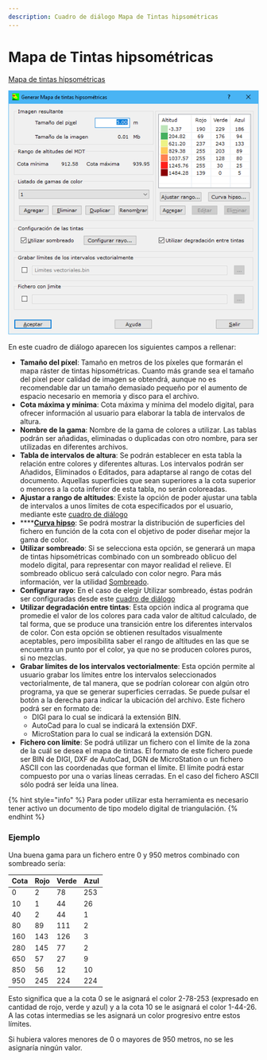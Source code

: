 ```yaml
---
description: Cuadro de diálogo Mapa de Tintas hipsométricas
---
```


# Mapa de Tintas hipsométricas

[Mapa de tintas hipsométricas](../../como.../como-mapa-de-tintas-hipsometricas.md)

![Cuadro de di&#xE1;logo Mapa de tintas hipsom&#xE9;tricas](../../../.gitbook/assets/image%20%2880%29.png)

En este cuadro de diálogo aparecen los siguientes campos a rellenar:

* **Tamaño del píxel**: Tamaño en metros de los píxeles que formarán el mapa ráster de tintas hipsométricas. Cuanto más grande sea el tamaño del píxel peor calidad de imagen se obtendrá, aunque no es recomendable dar un tamaño demasiado pequeño por el aumento de espacio necesario en memoria y disco para el archivo.
* **Cota máxima y mínima**: Cota máxima y mínima del modelo digital, para ofrecer información al usuario para elaborar la tabla de intervalos de altura.
* **Nombre de la gama**: Nombre de la gama de colores a utilizar. Las tablas podrán ser añadidas, eliminadas o duplicadas con otro nombre, para ser utilizadas en diferentes archivos.
* **Tabla de intervalos de altura**: Se podrán establecer en esta tabla la relación entre colores y diferentes alturas. Los intervalos podrán ser Añadidos, Eliminados o Editados, para adaptarse al rango de cotas del documento. Aquellas superficies que sean superiores a la cota superior o menores a la cota inferior de esta tabla, no serán coloreadas.
* **Ajustar a rango de altitudes**: Existe la opción de poder ajustar una tabla de intervalos a unos límites de cota especificados por el usuario, mediante este [cuadro de diálogo](ajustar-a-rango-de-altitudes.md)
* \*\*\*\*[**Curva hipso**](../../otras-herramientas/curva-hipsometrica.md): Se podrá mostrar la distribución de superficies del fichero en función de la cota con el objetivo de poder diseñar mejor la gama de color.
* **Utilizar sombreado**: Si se selecciona esta opción, se generará un mapa de tintas hipsométricas combinado con un sombreado oblicuo del modelo digital, para representar con mayor realidad el relieve. El sombreado oblicuo será calculado con color negro. Para más información, ver la utilidad [Sombreado](../../como.../como-sombreado.md).
* **Configurar rayo**: En el caso de elegir Utilizar sombreado, éstas podrán ser configuradas desde este [cuadro de diálogo](../sombreado/configurar-rayo.md)
* **Utilizar degradación entre tintas**: Esta opción indica al programa que promedie el valor de los colores para cada valor de altitud calculado, de tal forma, que se produce una transición entre los diferentes intervalos de color. Con esta opción se obtienen resultados visualmente aceptables, pero imposibilita saber el rango de altitudes en las que se encuentra un punto por el color, ya que no se producen colores puros, si no mezclas.
* **Grabar límites de los intervalos vectorialmente**: Esta opción permite al usuario grabar los límites entre los intervalos seleccionados vectorialmente, de tal manera, que se podrían colorear con algún otro programa, ya que se generar superficies cerradas. Se puede pulsar el botón a la derecha para indicar la ubicación del archivo. Este fichero podrá ser en formato de:
  * DIGI para lo cual se indicará la extensión BIN.
  * AutoCad para lo cual se indicará la extensión DXF.
  * MicroStation para lo cual se indicará la extensión DGN.
* **Fichero con límite**: Se podrá utilizar un fichero con el límite de la zona de la cuál se desea el mapa de tintas. El formato de este fichero puede ser BIN de DIGI, DXF de AutoCad, DGN de MicroStation o un fichero ASCII con las coordenadas que forman el límite. El límite podrá estar compuesto por una o varias líneas cerradas. En el caso del fichero ASCII sólo podrá ser leída una línea.

{% hint style="info" %}
Para poder utilizar esta herramienta es necesario tener activo un documento de tipo modelo digital de triangulación.
{% endhint %}

### Ejemplo

Una buena gama para un fichero entre 0 y 950 metros combinado con sombreado sería:

|  Cota |  Rojo |  Verde |  Azul |
| :--- | :--- | :--- | :--- |
|  0 |  2 |  78 |  253 |
|  10 |  1 |  44 |  26 |
|  40 |  2 |  44 |  1 |
|  80 |  89 |  111 |  2 |
|  160 |  143 |  126 |  3 |
|  280 |  145 |  77 |  2 |
|  650 |  57 |  27 |  9 |
|  850 |  56 |  12 |  10 |
|  950 |  245 |  224 |  224 |

Esto significa que a la cota 0 se le asignará el color 2-78-253 \(expresado en cantidad de rojo, verde y azul\) y a la cota 10 se le asignará el color 1-44-26. A las cotas intermedias se les asignará un color progresivo entre estos límites.

Si hubiera valores menores de 0 o mayores de 950 metros, no se les asignaría ningún valor.


